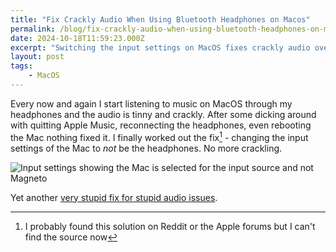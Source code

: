 ```yaml
---
title: "Fix Crackly Audio When Using Bluetooth Headphones on Macos"
permalink: /blog/fix-crackly-audio-when-using-bluetooth-headphones-on-macos/index.html
date: 2024-10-18T11:59:23.000Z
excerpt: "Switching the input settings on MacOS fixes crackly audio over bluetooth"
layout: post
tags:
    - MacOS
---
```


Every now and again I start listening to music on MacOS through my headphones and the audio is tinny and crackly. After some dicking around with quitting Apple Music, reconnecting the headphones, even rebooting the Mac nothing fixed it. I finally worked out the fix[^1] - changing the input settings of the Mac to _not_ be the headphones. No more crackling.

![Input settings showing the Mac is selected for the input source and not Magneto](https://cdn.rknight.me/site/input-settings.jpg)

Yet another [very stupid fix for stupid audio issues](https://rknight.me/blog/fix-for-bluetooth-audio-cutting-out-on-the-mac/).

[^1]: I probably found this solution on Reddit or the Apple forums but I can't find the source now